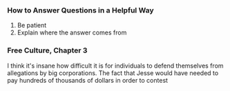 ### How to Answer Questions in a Helpful Way
1. Be patient
2. Explain where the answer comes from
### Free Culture, Chapter 3
  I think it's insane how difficult it is for individuals to defend themselves from allegations by big corporations. The fact that Jesse would have needed to pay hundreds of thousands of dollars in order to contest 

